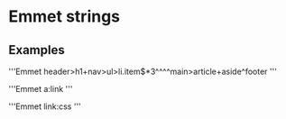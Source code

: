 <!-- https://docs.emmet.io/cheat-sheet/  -->
# Emmet strings

<!-- #<idName> = html id="" -->
<!-- .<className> = html class="" -->

## Examples

  <!-- header, nav-bar with 3 items
   main with article and right side
   footer -->

'''Emmet
header>h1+nav>ul>li.item$*3^^^^main>article+aside^footer
'''

<!--HTML Link -->

'''Emmet
a:link
'''
<!-- CSS Link -->
'''Emmet
link:css
'''


